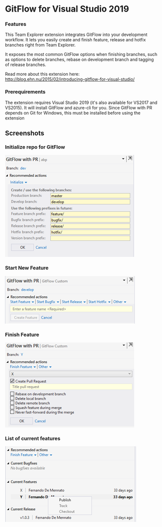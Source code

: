 # GitFlow for Visual Studio 2019

### Features 
This Team Explorer extension integrates GitFlow into your development workflow. It lets you easily create and finish feature, release and hotfix branches right from Team Explorer. 

It exposes the most common GitFlow options when finishing branches, such as options to delete branches, rebase on development branch and tagging of release branches.

Read more about this extension here:
http://blog.ehn.nu/2015/02/introducing-gitflow-for-visual-studio/

 

### Prerequirements
The extension requires Visual Studio 2019 (it's also available for VS2017 and VS2015). It will install GitFlow and azure-cli for you. Since GitFlow with PR depends on Git for Windows, this must be installed before using the extension 
 

## Screenshots

### Initialize repo for GitFlow

![Initialize](Images/gf_init.png)

### Start New Feature

![Start feature](Images/gf_startfeature.png)

### Finish Feature

![Finish feature](Images/gf_finishfeature.png)

### List of current features

![List features](Images/gf_features.png)
